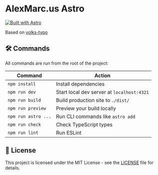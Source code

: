 # AlexMarc.us Astro

[![Built with Astro](https://astro.badg.es/v2/built-with-astro/small.svg)](https://astro.build)

Based on [volks-typo](https://github.com/jdrhyne/volks-typo)

## 🛠️ Commands

All commands are run from the root of the project:

| Command | Action |
|---------|--------|
| `npm install` | Install dependencies |
| `npm run dev` | Start local dev server at `localhost:4321` |
| `npm run build` | Build production site to `./dist/` |
| `npm run preview` | Preview your build locally |
| `npm run astro ...` | Run CLI commands like `astro add` |
| `npm run check` | Check TypeScript types |
| `npm run lint` | Run ESLint |

## 📄 License

This project is licensed under the MIT License - see the [LICENSE](LICENSE) file for details.
